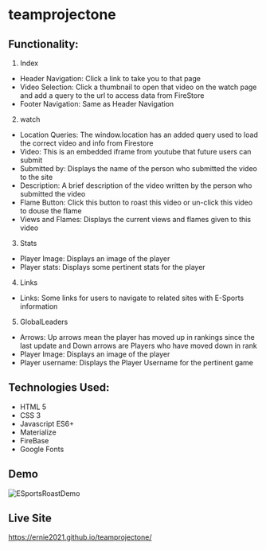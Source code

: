 # teamprojectone

## Functionality:
1. Index
- Header Navigation: Click a link to take you to that page
- Video Selection: Click a thumbnail to open that video on the watch page and add a query to the url to access data from FireStore
- Footer Navigation: Same as Header Navigation
2. watch
- Location Queries: The window.location has an added query used to load the correct video and info from Firestore
- Video: This is an embedded iframe from youtube that future users can submit
- Submitted by: Displays the name of the person who submitted the video to the site
- Description: A brief description of the video written by the person who submitted the video
- Flame Button: Click this button to roast this video or un-click this video to douse the flame
- Views and Flames: Displays the current views and flames given to this video
3. Stats
- Player Image: Displays an image of the player
- Player stats: Displays some pertinent stats for the player
4. Links
- Links: Some links for users to navigate to related sites with E-Sports information
5. GlobalLeaders
- Arrows: Up arrows mean the player has moved up in rankings since the last update and Down arrows are Players who have moved down in rank
- Player Image: Displays an image of the player
- Player username: Displays the Player Username for the pertinent game

## Technologies Used:
- HTML 5
- CSS 3
- Javascript ES6+
- Materialize
- FireBase
- Google Fonts

## Demo
![ESportsRoastDemo](./assets/vids/ESportsRoastDemo.gif)

## Live Site
https://ernie2021.github.io/teamprojectone/
